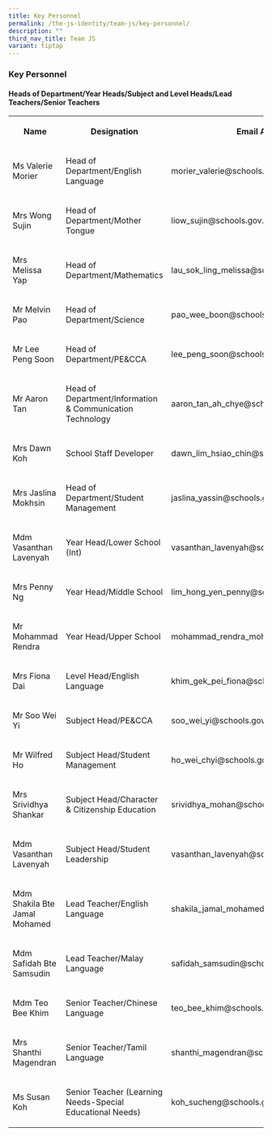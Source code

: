 ```yaml
---
title: Key Personnel
permalink: /the-js-identity/team-js/key-personnel/
description: ""
third_nav_title: Team JS
variant: tiptap
---
```

<h3>Key Personnel</h3><h4>Heads of Department/Year Heads/Subject and Level Heads/Lead Teachers/Senior Teachers</h4><table><tbody><tr><th rowspan="1" colspan="1"><p>Name</p></th><th rowspan="1" colspan="1"><p>Designation</p></th><th rowspan="1" colspan="1"><p>Email Addresses</p></th></tr><tr><td rowspan="1" colspan="1"><p>Ms Valerie Morier</p></td><td rowspan="1" colspan="1"><p>Head of Department/English Language</p></td><td rowspan="1" colspan="1"><p>morier_valerie@schools.gov.sg</p></td></tr><tr><td rowspan="1" colspan="1"><p>Mrs Wong Sujin</p></td><td rowspan="1" colspan="1"><p>Head of Department/Mother Tongue</p></td><td rowspan="1" colspan="1"><p>liow_sujin@schools.gov.sg</p></td></tr><tr><td rowspan="1" colspan="1"><p>Mrs Melissa Yap</p></td><td rowspan="1" colspan="1"><p>Head of Department/Mathematics</p></td><td rowspan="1" colspan="1"><p>lau_sok_ling_melissa@schools.gov.sg</p></td></tr><tr><td rowspan="1" colspan="1"><p>Mr Melvin Pao</p></td><td rowspan="1" colspan="1"><p>Head of Department/Science</p></td><td rowspan="1" colspan="1"><p>pao_wee_boon@schools.gov.sg</p></td></tr><tr><td rowspan="1" colspan="1"><p>Mr Lee Peng Soon</p></td><td rowspan="1" colspan="1"><p>Head of Department/PE&amp;CCA</p></td><td rowspan="1" colspan="1"><p>lee_peng_soon@schools.gov.sg</p></td></tr><tr><td rowspan="1" colspan="1"><p>Mr Aaron Tan</p></td><td rowspan="1" colspan="1"><p>Head of Department/Information &amp; Communication Technology</p></td><td rowspan="1" colspan="1"><p>aaron_tan_ah_chye@schools.gov.sg</p></td></tr><tr><td rowspan="1" colspan="1"><p>Mrs Dawn Koh</p></td><td rowspan="1" colspan="1"><p>School Staff Developer</p></td><td rowspan="1" colspan="1"><p>dawn_lim_hsiao_chin@schools.gov.sg</p></td></tr><tr><td rowspan="1" colspan="1"><p>Mrs Jaslina Mokhsin</p></td><td rowspan="1" colspan="1"><p>Head of Department/Student Management</p></td><td rowspan="1" colspan="1"><p>jaslina_yassin@schools.gov.sg</p></td></tr><tr><td rowspan="1" colspan="1"><p>Mdm Vasanthan Lavenyah</p></td><td rowspan="1" colspan="1"><p>Year Head/Lower School (Int)</p></td><td rowspan="1" colspan="1"><p>vasanthan_lavenyah@schools.gov.sg</p></td></tr><tr><td rowspan="1" colspan="1"><p>Mrs Penny Ng</p></td><td rowspan="1" colspan="1"><p>Year Head/Middle School</p></td><td rowspan="1" colspan="1"><p>lim_hong_yen_penny@schools.gov.sg</p></td></tr><tr><td rowspan="1" colspan="1"><p>Mr Mohammad Rendra</p></td><td rowspan="1" colspan="1"><p>Year Head/Upper School</p></td><td rowspan="1" colspan="1"><p>mohammad_rendra_mohammad_g@schools.gov.sg</p></td></tr><tr><td rowspan="1" colspan="1"><p>Mrs Fiona Dai</p></td><td rowspan="1" colspan="1"><p>Level Head/English Language</p></td><td rowspan="1" colspan="1"><p>khim_gek_pei_fiona@schools.gov.sg</p></td></tr><tr><td rowspan="1" colspan="1"><p>Mr Soo Wei Yi</p></td><td rowspan="1" colspan="1"><p>Subject Head/PE&amp;CCA</p></td><td rowspan="1" colspan="1"><p>soo_wei_yi@schools.gov.sg</p></td></tr><tr><td rowspan="1" colspan="1"><p>Mr Wilfred Ho</p></td><td rowspan="1" colspan="1"><p>Subject Head/Student Management</p></td><td rowspan="1" colspan="1"><p>ho_wei_chyi@schools.gov.sg</p></td></tr><tr><td rowspan="1" colspan="1"><p>Mrs Srividhya Shankar</p></td><td rowspan="1" colspan="1"><p>Subject Head/Character &amp; Citizenship Education</p></td><td rowspan="1" colspan="1"><p>srividhya_mohan@schools.gov.sg</p></td></tr><tr><td rowspan="1" colspan="1"><p>Mdm Vasanthan Lavenyah</p></td><td rowspan="1" colspan="1"><p>Subject Head/Student Leadership</p></td><td rowspan="1" colspan="1"><p>vasanthan_lavenyah@schools.gov.sg</p></td></tr><tr><td rowspan="1" colspan="1"><p>Mdm Shakila Bte Jamal Mohamed</p></td><td rowspan="1" colspan="1"><p>Lead Teacher/English Language</p></td><td rowspan="1" colspan="1"><p>shakila_jamal_mohamed@schools.gov.sg</p></td></tr><tr><td rowspan="1" colspan="1"><p>Mdm Safidah Bte Samsudin</p></td><td rowspan="1" colspan="1"><p>Lead Teacher/Malay Language</p></td><td rowspan="1" colspan="1"><p>safidah_samsudin@schools.gov.sg</p></td></tr><tr><td rowspan="1" colspan="1"><p>Mdm Teo Bee Khim</p></td><td rowspan="1" colspan="1"><p>Senior Teacher/Chinese Language</p></td><td rowspan="1" colspan="1"><p>teo_bee_khim@schools.gov.sg</p></td></tr><tr><td rowspan="1" colspan="1"><p>Mrs Shanthi Magendran</p></td><td rowspan="1" colspan="1"><p>Senior Teacher/Tamil Language</p></td><td rowspan="1" colspan="1"><p>shanthi_magendran@schools.gov.sg</p></td></tr><tr><td rowspan="1" colspan="1"><p>Ms Susan Koh</p></td><td rowspan="1" colspan="1"><p>Senior Teacher (Learning Needs-Special Educational Needs)</p></td><td rowspan="1" colspan="1"><p>koh_sucheng@schools.gov.sg</p></td></tr></tbody></table><p></p>